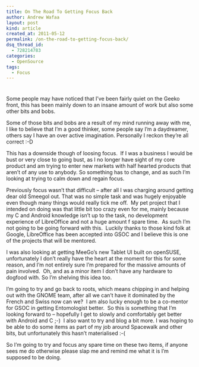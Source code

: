 ```yaml
---
title: On The Road To Getting Focus Back
author: Andrew Wafaa
layout: post
kind: article
created_at: 2011-05-12
permalink: /on-the-road-to-getting-focus-back/
dsq_thread_id:
  - 728214783
categories:
  - OpenSource
tags:
  - Focus
---
```

# 

Some people may have noticed that I’ve been fairly quiet on the Geeko front, this has been mainly down to an insane amount of work but also some other bits and bobs.

Some of those bits and bobs are a result of my mind running away with me, I like to believe that I’m a good thinker, some people say I’m a daydreamer, others say I have an over active imagination. Personally I reckon they’re all correct :-D

This has a downside though of loosing focus.  If I was a business I would be bust or very close to going bust, as I no longer have sight of my core product and am trying to enter new markets with half hearted products that aren’t of any use to anybody. So something has to change, and as such I’m looking at trying to calm down and regain focus.

Previously focus wasn’t that difficult – after all I was charging around getting dear old Smeegol out. That was no simple task and was hugely enjoyable even though many things would really tick me off.  My pet project that I intended on doing was that little bit too crazy even for me, mainly because my C and Android knowledge isn’t up to the task, no development experience of LibreOffice and not a huge amount f spare time.  As such I’m not going to be going forward with this.  Luckily thanks to those kind folk at Google, LibreOffice has been accepted into GSOC and I believe this is one of the projects that will be mentored.

I was also looking at getting MeeGo’s new Tablet UI built on openSUSE, unfortunately I don’t really have the heart at the moment for this for some reason, and I’m not entirely sure I’m prepared for the massive amounts of pain involved.  Oh, and as a minor item I don’t have any hardware to dogfood with. So I’m shelving this idea too.

I’m going to try and go back to roots, which means chipping in and helping out with the GNOME team, after all we can’t have it dominated by the French and Swiss now can we?  I am also lucky enough to be a co-mentor for GSOC in getting Entomologist better.  So this is something that I’m looking forward to – hopefully I get to slowly and comfortably get better with Android and C ;-)  I also want to try and blog a bit more. I was hoping to be able to do some items as part of my job around Spacewalk and other bits, but unfortunately this hasn’t materialised :-(

So I’m going to try and focus any spare time on these two items, if anyone sees me do otherwise please slap me and remind me what it is I’m supposed to be doing.
